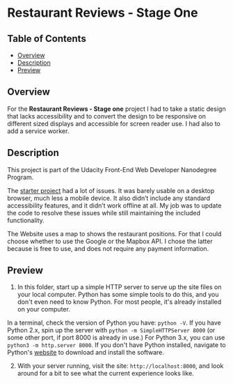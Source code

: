 # Restaurant Reviews - Stage One

## Table of Contents

* [Overview](#overview)
* [Description](#description)
* [Preview](#preview)

## Overview

For the **Restaurant Reviews - Stage one** project I had to take a static design that lacks accessibility and to convert the design to be responsive on different sized displays and accessible for screen reader use. I had also to add a service worker. 

## Description

This project is part of the Udacity Front-End Web Developer Nanodegree Program.

The [starter project](https://github.com/udacity/mws-restaurant-stage-1) had a lot of issues. It was barely usable on a desktop browser, much less a mobile device. It also didn’t include any standard accessibility features, and it didn’t work offline at all. My job was to update the code to resolve these issues while still maintaining the included functionality.

The Website uses a map to shows the restaurant positions. For that I could choose whether to use the Google or the Mapbox API. I chose the latter because is free to use, and does not require any payment information. 

## Preview

1. In this folder, start up a simple HTTP server to serve up the site files on your local computer. Python has some simple tools to do this, and you don't even need to know Python. For most people, it's already installed on your computer. 

In a terminal, check the version of Python you have: `python -V`. If you have Python 2.x, spin up the server with `python -m SimpleHTTPServer 8000` (or some other port, if port 8000 is already in use.) For Python 3.x, you can use `python3 -m http.server 8000`. If you don't have Python installed, navigate to Python's [website](https://www.python.org/) to download and install the software.

2. With your server running, visit the site: `http://localhost:8000`, and look around for a bit to see what the current experience looks like.



